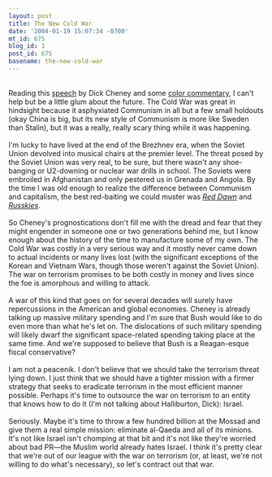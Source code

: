 ```yaml
---
layout: post
title: The New Cold War
date: '2004-01-19 15:07:34 -0700'
mt_id: 675
blog_id: 1
post_id: 675
basename: the-new-cold-war
---
```

<br />Reading this <a href="http://www.lawac.org/speech/cheny%202004.htm">speech</a> by Dick Cheney and some <a href="http://sfgate.com/cgi-bin/article.cgi?f=/c/a/2004/01/15/MNGK14AC301.DTL">color commentary</a>, I can't help but be a little glum about the future. The Cold War was great in hindsight because it asphyxiated Communism in all but a few small holdouts (okay China is big, but its new style of Communism is more like Sweden than Stalin), but it was a really, really scary thing while it was happening.<br /><br />I'm lucky to have lived at the end of the Brezhnev era, when the Soviet Union devolved into musical chairs at the premier level. The threat posed by the Soviet Union was very real, to be sure, but there wasn't any shoe-banging or U2-downing or nuclear war drills in school. The Soviets were embroiled in Afghanistan and only pestered us in Grenada and Angola. By the time I was old enough to realize the difference between Communism and capitalism, the best red-baiting we could muster was <a href="http://www.amazon.com/exec/obidos/ASIN/0792838041/bbrown-20/ref=nosim/" title="Amazon link"><cite>Red Dawn</cite></a> and <a href="http://www.amazon.com/exec/obidos/ASIN/B0000ADXF6/bbrown-20/ref=nosim/" title="Amazon link"><cite>Russkies</cite></a>.<br /><br />So Cheney's prognostications don't fill me with the dread and fear that they might engender in someone one or two generations behind me, but I know enough about the history of the time to manufacture some of my own. The Cold War was costly in a very serious way and it mostly never came down to actual incidents or many lives lost (with the significant exceptions of the Korean and Vietnam Wars, though those weren't against the Soviet Union). The war on terrorism promises to be both costly in money and lives since the foe is amorphous and willing to attack.<br /><br />A war of this kind that goes on for several decades will surely have repercussions in the American and global economies. Cheney is already talking up massive military spending and I'm sure that Bush would like to do even more than what he's let on. The dislocations of such military spending will likely dwarf the significant space-related spending taking place at the same time. And we're supposed to believe that Bush is a Reagan-esque fiscal conservative?<br /><br />I am not a peacenik. I don't believe that we should take the terrorism threat lying down. I just think that we should have a tighter mission with a firmer strategy that seeks to eradicate terrorism in the most efficient manner possible. Perhaps it's time to outsource the war on terrorism to an entity that knows how to do it (I'm not talking about Halliburton, Dick): Israel.<br /><br />Seriously. Maybe it's time to throw a few hundred billion at the Mossad and give them a real simple mission: eliminate al-Qaeda and all of its minions. It's not like Israel isn't chomping at that bit and it's not like they're worried about bad PR&#x2014;the Muslim world already hates Israel. I think it's pretty clear that we're out of our league with the war on terrorism (or, at least, we're not willing to do what's necessary), so let's contract out that war.<br /><br /><br />
